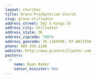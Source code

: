 ```yaml
---
layout: churches
title: Grace Presbyterian Church
slug: grace-stillwater
address_street: 502 S Kings St
address_city: Stillwater
address_state: OK
address_zipcode: 74074
address_geocode: 36.1169386,-97.0817556
phone: 405-334-2188
website: http://www.gracestillwater.com
pastors:
  -
    name: Ryan Baker
    senior_minister: Yes
---
```


